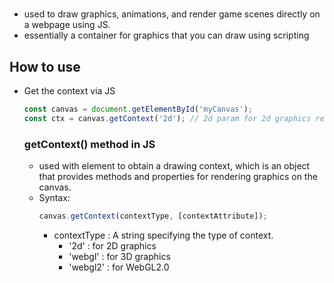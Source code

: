 # <canvas>
- used to draw graphics, animations, and render game scenes directly on a webpage using JS.
- essentially a container for graphics that you can draw using scripting

## How to use <canvas>
- Get the context via JS
    ```Javascript
    const canvas = document.getElementById('myCanvas');
    const ctx = canvas.getContext('2d'); // 2d param for 2d graphics rendering
    ```
    ### getContext() method in JS
    - used with <canvas> element to obtain a drawing context, which is an object that provides methods and properties for rendering graphics on the canvas.
    - Syntax:
        ```Javascript
        canvas.getContext(contextType, [contextAttribute]);
        ```
        - contextType : A string specifying the type of context.
            - '2d' : for 2D graphics
            - 'webgl' : for 3D graphics
            - 'webgl2' : for WebGL2.0